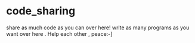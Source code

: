 # code_sharing
share as much code as you can over here!
write as many programs as you want over here . Help each other , peace:-]

